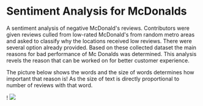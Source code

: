 # Sentiment Analysis for McDonalds

A sentiment analysis of negative McDonald's reviews. Contributors were given reviews culled from low-rated McDonald's from random metro areas and asked to classify why the locations received low reviews. There were several option already provided. Based on these collected dataset the main reasons for bad performance of Mc Donalds was determined. This analysis revels the reason that can be worked on for better customer experience.

The picture below shows the words and the size of words determines how important that reason is! As the size of text is directly proportional to number of reviews with that word.

! <img src="https://github.com/amitk0693/Sentiment-Analysis-McDonalds/blob/17789753dbb1c7311312a458daa3e45a11e5dd00/download.png">
